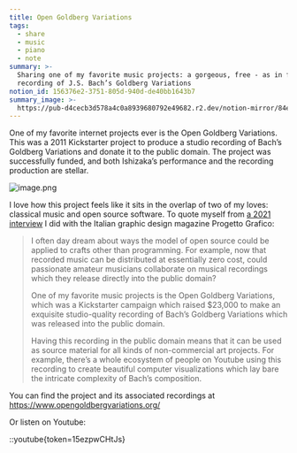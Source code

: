 ```yaml
---
title: Open Goldberg Variations
tags:
  - share
  - music
  - piano
  - note
summary: >-
  Sharing one of my favorite music projects: a gorgeous, free - as in freedom -
  recording of J.S. Bach’s Goldberg Variations
notion_id: 156376e2-3751-805d-940d-de40bb1643b7
summary_image: >-
  https://pub-d4cecb3d578a4c0a8939680792e49682.r2.dev/notion-mirror/84ebb48c-616a-4f51-ae9a-991a4e0a7e9b/7b56fa52-3bd0-47a8-bc49-f186f3df9021/image.png
---
```

One of my favorite internet projects ever is the Open Goldberg Variations. This was a 2011 Kickstarter project to produce a studio recording of Bach’s Goldberg Variations and donate it to the public domain. The project was successfully funded, and both Ishizaka’s performance and the recording production are stellar.

![image.png](https://pub-d4cecb3d578a4c0a8939680792e49682.r2.dev/notion-mirror/84ebb48c-616a-4f51-ae9a-991a4e0a7e9b/7b56fa52-3bd0-47a8-bc49-f186f3df9021/image.png)

I love how this project feels like it sits in the overlap of two of my loves: classical music and open source software. To quote myself from [a 2021 interview](https://jordaneldredge.com/blog/this-software-is-punk-rock/) I did with the Italian graphic design magazine Progetto Grafico:

> I often day dream about ways the model of open source could be applied to crafts other than programming. For example, now that recorded music can be distributed at essentially zero cost, could passionate amateur musicians collaborate on musical recordings which they release directly into the public domain?
>
> One of my favorite music projects is the Open Goldberg Variations, which was a Kickstarter campaign which raised $23,000 to make an exquisite studio-quality recording of Bach’s Goldberg Variations which was released into the public domain.
>
> Having this recording in the public domain means that it can be used as source material for all kinds of non-commercial art projects. For example, there’s a whole ecosystem of people on Youtube using this recording to create beautiful computer visualizations which lay bare the intricate complexity of Bach’s composition.

You can find the project and its associated recordings at <https://www.opengoldbergvariations.org/>

Or listen on Youtube:

::youtube{token=15ezpwCHtJs}
